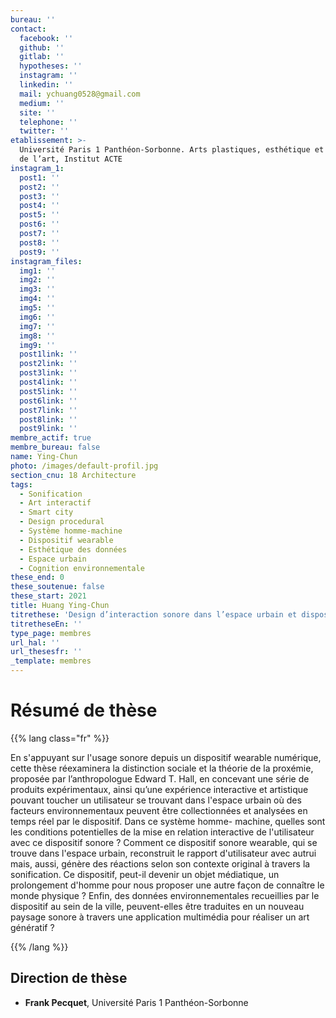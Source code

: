 ```yaml
---
bureau: ''
contact:
  facebook: ''
  github: ''
  gitlab: ''
  hypotheses: ''
  instagram: ''
  linkedin: ''
  mail: ychuang0528@gmail.com
  medium: ''
  site: ''
  telephone: ''
  twitter: ''
etablissement: >-
  Université Paris 1 Panthéon-Sorbonne. Arts plastiques, esthétique et sciences
  de l’art, Institut ACTE 
instagram_1:
  post1: ''
  post2: ''
  post3: ''
  post4: ''
  post5: ''
  post6: ''
  post7: ''
  post8: ''
  post9: ''
instagram_files:
  img1: ''
  img2: ''
  img3: ''
  img4: ''
  img5: ''
  img6: ''
  img7: ''
  img8: ''
  img9: ''
  post1link: ''
  post2link: ''
  post3link: ''
  post4link: ''
  post5link: ''
  post6link: ''
  post7link: ''
  post8link: ''
  post9link: ''
membre_actif: true
membre_bureau: false
name: Ying-Chun
photo: /images/default-profil.jpg
section_cnu: 18 Architecture
tags:
  - Sonification
  - Art interactif
  - Smart city
  - Design procedural
  - Système homme-machine
  - Dispositif wearable
  - Esthétique des données
  - Espace urbain
  - Cognition environnementale
these_end: 0
these_soutenue: false
these_start: 2021
title: Huang Ying-Chun
titrethese: 'Design d’interaction sonore dans l’espace urbain et dispositif wearable '
titretheseEn: ''
type_page: membres
url_hal: ''
url_thesesfr: ''
_template: membres
---
```



<!-- Supprimer les parties non remplies (supprimer les blocks de lang s'il n'y a pas deux langues). Tu es libre d'ajouter ce que tu veux à cette partie -->

# Résumé de thèse

{{% lang class="fr" %}}

En s'appuyant sur l'usage sonore depuis un dispositif wearable numérique, cette thèse réexaminera la distinction sociale et la théorie de la proxémie, proposée par l’anthropologue Edward T. Hall, en concevant une série de produits expérimentaux, ainsi qu’une expérience interactive et artistique pouvant toucher un utilisateur se trouvant dans l'espace urbain où des facteurs environnementaux peuvent être collectionnées et analysées en temps réel par le dispositif. Dans ce système homme- machine, quelles sont les conditions potentielles de la mise en relation interactive de l'utilisateur avec ce dispositif sonore ? Comment ce dispositif sonore wearable, qui se trouve dans l'espace urbain, reconstruit le rapport d'utilisateur avec autrui mais, aussi, génère des réactions selon son contexte original à travers la sonification. Ce dispositif, peut-il devenir un objet médiatique, un prolongement d'homme pour nous proposer une autre façon de connaître le monde physique ? Enfin, des données environnementales recueillies par le dispositif au sein de la ville, peuvent-elles être traduites en un nouveau paysage sonore à travers une application multimédia pour réaliser un art génératif ?

{{% /lang %}}

## Direction de thèse

* **Frank Pecquet**, Université Paris 1 Panthéon-Sorbonne
